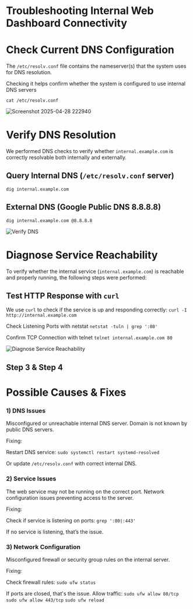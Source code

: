 # Troubleshooting Internal Web Dashboard Connectivity
# Check Current DNS Configuration

The `/etc/resolv.conf` file contains the nameserver(s) that the system uses for DNS resolution.

Checking it helps confirm whether the system is configured to use internal DNS servers

`cat /etc/resolv.conf`

![Screenshot 2025-04-28 222940](https://github.com/user-attachments/assets/53d31814-af4a-4ab9-acdb-2a964c80aa95)


# Verify DNS Resolution

We performed DNS checks to verify whether `internal.example.com` is correctly resolvable both internally and externally.

## Query Internal DNS (`/etc/resolv.conf` server)

`dig internal.example.com`

## External DNS (Google Public DNS 8.8.8.8)
`dig internal.example.com @8.8.8.8`


![Verify DNS ](https://github.com/user-attachments/assets/c7d53ac5-1d94-4e5d-94d3-0aa2b43a47ac)

# Diagnose Service Reachability

To verify whether the internal service (`internal.example.com`) is reachable and properly running, the following steps were performed:

## Test HTTP Response with `curl`

We use `curl` to check if the service is up and responding correctly:
`curl -I http://internal.example.com`

Check Listening Ports with netstat
`netstat -tuln | grep ':80'`

Confirm TCP Connection with telnet
`telnet internal.example.com 80`

![Diagnose Service Reachability](https://github.com/user-attachments/assets/21c8908b-e4de-488d-ba46-1ddd2198746d)

## Step 3 & Step 4
# Possible Causes & Fixes

### 1) DNS Issues

Misconfigured or unreachable internal DNS server.
Domain is not known by public DNS servers.

Fixing:

Restart DNS service:
`sudo systemctl restart systemd-resolved`


Or update `/etc/resolv.conf` with correct internal DNS.


### 2) Service Issues

The web service may not be running on the correct port.
Network configuration issues preventing access to the server.

Fixing:

Check if service is listening on ports:
`grep ':80|:443'`


If no service is listening, that’s the issue.


### 3) Network Configuration

Misconfigured firewall or security group rules on the internal server.

Fixing:

Check firewall rules:
`sudo ufw status`


If ports are closed, that's the issue. Allow traffic:
`sudo ufw allow 80/tcp`
`sudo ufw allow 443/tcp`
`sudo ufw reload`






